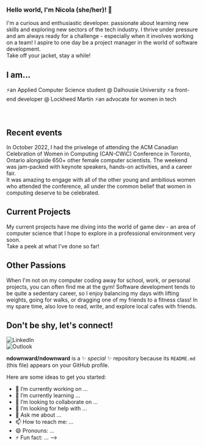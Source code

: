 ### Hello world, I'm Nicola (she/her)! 👋
I'm a curious and enthusiastic developer. passionate about learning new skills and exploring new sectors of the tech industry. I thrive under pressure and am always ready for a challenge - especially when it involves working on a team! I aspire to one day be a project manager in the world of software development.
<br>
Take off your jacket, stay a while!
<br>
## I am...
⚡an Applied Computer Science student @ Dalhousie University</li>
⚡a front-end developer @ Lockheed Martin</li>
⚡an advocate for women in tech</li>

<br>

## Recent events
In October 2022, I had the privelege of attending the ACM Canadian Celebration of Women in Computing (CAN-CWiC) Conference in Toronto, Ontario alongside 650+ other female computer scientists. The weekend was jam-packed with keynote speakers, hands-on activities, and a career fair. <br>
It was amazing to engage with all of the other young and ambitious women who attended the conference, all under the common belief that women in computing deserve to be celebrated. 
<br>

## Current Projects
My current projects have me diving into the world of game dev - an area of computer science that I hope to explore in a professional environment very soon.<br>
Take a peek at what I've done so far!

## Other Passions
When I'm not on my computer coding away for school, work, or personal projects, you can often find me at the gym! Software development tends to be quite a sedentary career, so I enjoy balancing my days with lifting weights, going for walks, or dragging one of my friends to a fitness class! In my spare time, also love to read, write, and explore local cafes with friends.

## Don't be shy, let's connect!
![LinkedIn](https://img.shields.io/badge/@nicoladownward-0072b1?style=for-the-badge&logo=LinkedIn&logoColor=white&link=www.linkedin.com/in/nicola-downward)
<br>
![Outlook](https://img.shields.io/badge/nicoladownward-00a2ed?style=for-the-badge&logo=<Outlook>&logoColor=white&link=mailto:nicoladownward@dal.ca)

**ndownward/ndownward** is a ✨ _special_ ✨ repository because its `README.md` (this file) appears on your GitHub profile.

Here are some ideas to get you started:

- 🔭 I’m currently working on ...
- 🌱 I’m currently learning ...
- 👯 I’m looking to collaborate on ...
- 🤔 I’m looking for help with ...
- 💬 Ask me about ...
- 📫 How to reach me: ...
- 😄 Pronouns: ...
- ⚡ Fun fact: ...
-->
